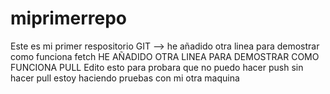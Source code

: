 # miprimerrepo
Este es mi primer respositorio  GIT
-->
he añadido otra linea  para demostrar  como funciona fetch
HE AÑADIDO OTRA LINEA PARA DEMOSTRAR COMO FUNCIONA PULL
Edito esto para probara que no puedo  hacer push  sin hacer pull
estoy  haciendo pruebas con mi otra maquina 
